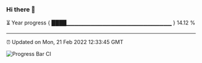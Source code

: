 ### Hi there 👋

⏳ Year progress { ████▁▁▁▁▁▁▁▁▁▁▁▁▁▁▁▁▁▁▁▁▁▁▁▁▁▁ } 14.12 %

---

⏰ Updated on Mon, 21 Feb 2022 12:33:45 GMT

![Progress Bar CI](https://github.com/ZhaoGui/ZhaoGui/workflows/Progress%20Bar%20CI/badge.svg)
